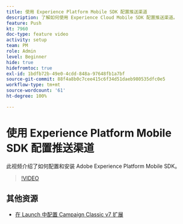 ```yaml
---
title: 使用 Experience Platform Mobile SDK 配置推送渠道
description: 了解如何使用 Experience Cloud Mobile SDK 配置推送渠道。
feature: Push
kt: 7960
doc-type: feature video
activity: setup
team: PM
role: Admin
level: Beginner
hide: true
hidefromtoc: true
exl-id: 1bdfb72b-49e0-4cdd-848a-97648fb1a7bf
source-git-commit: 88f4a8b0c7cee415c6f34d51daeb980535dfc0e5
workflow-type: tm+mt
source-wordcount: '61'
ht-degree: 100%

---
```



# 使用 Experience Platform Mobile SDK 配置推送渠道

此视频介绍了如何配置和安装 Adobe Experience Platform Mobile SDK。

>[!VIDEO](https://video.tv.adobe.com/v/27699?quality=12)


## 其他资源

* [在 Launch 中配置 Campaign Classic v7 扩展](https://aep-sdks.gitbook.io/docs/using-mobile-extensions/adobe-campaignclassic)
